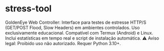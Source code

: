# stress-tool
GoldenEye Web Controller: Interface para testes de estresse HTTP/S (GET/POST Flood, Slow Headers) em ambientes controlados. Uso exclusivamente educacional. Compatível com Termux (Android) e Linux. Inclui estatísticas em tempo real e script de instalação automática. ⚠️ Aviso legal: Proibido uso não autorizado. Requer Python 3.10+.
